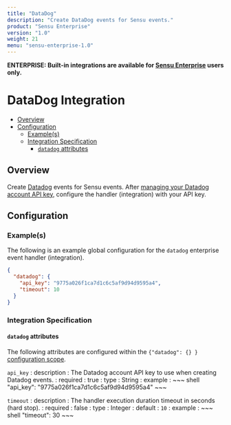 ```yaml
---
title: "DataDog"
description: "Create DataDog events for Sensu events."
product: "Sensu Enterprise"
version: "1.0"
weight: 21
menu: "sensu-enterprise-1.0"
---
```

**ENTERPRISE: Built-in integrations are available for [Sensu Enterprise][1]
users only.**

# DataDog Integration

- [Overview](#overview)
- [Configuration](#configuration)
  - [Example(s)](#examples)
  - [Integration Specification](#integration-specification)
    - [`datadog` attributes](#datadog-attributes)

## Overview

Create [Datadog][2] events for Sensu events. After [managing your Datadog
account API key][3], configure the handler (integration) with your API key.

## Configuration

### Example(s)

The following is an example global configuration for the `datadog` enterprise
event handler (integration).

~~~ json
{
  "datadog": {
    "api_key": "9775a026f1ca7d1c6c5af9d94d9595a4",
    "timeout": 10
  }
}
~~~

### Integration Specification

#### `datadog` attributes

The following attributes are configured within the `{"datadog": {} }`
[configuration scope][4].

`api_key`
: description
  : The Datadog account API key to use when creating Datadog events.
: required
  : true
: type
  : String
: example
  : ~~~ shell
    "api_key": "9775a026f1ca7d1c6c5af9d94d9595a4"
    ~~~

`timeout`
: description
  : The handler execution duration timeout in seconds (hard stop).
: required
  : false
: type
  : Integer
: default
  : `10`
: example
  : ~~~ shell
    "timeout": 30
    ~~~

[1]:  /enterprise
[2]:  https://app.datadoghq.com/account/login?next=%2Faccount%2Fsettings#api
[3]:  https://app.datadoghq.com/account/login?next=%2Faccount%2Fsettings#api
[4]:  ../../reference/configuration.html#configuration-scopes